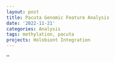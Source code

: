 ```yaml
---
layout: post
title: Pacuta Genomic Feature Analysis
date: '2022-11-21'
categories: Analysis
tags: methylation, pacuta
projects: Holobiont Integration
---
```



''



